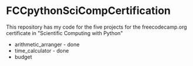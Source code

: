 # FCCpythonSciCompCertification

This repository has my code for the five projects for the freecodecamp.org certificate in "Scientific Computing with Python"
- arithmetic_arranger - done
- time_calculator - done
- budget 